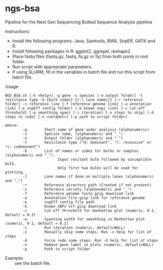 # ngs-bsa
Pipeline for the Next Gen Sequencing Bulked Sequence Analysis pipeline


Instructions:
- Install the following programs: Java, Samtools, BWA, SnpEff, GATK and R.
- Install following packages in R: ggplot2, ggrepel, reshape2.
- Place fastq files (fastq.gz, fastq, fq.gz or fq) from both pools in root folder.
- Run script with appropriate parameters.
- If using SLURM, fill in the variables in batch file and run this script from batch file.

Usage:
```
NGS_BSA.sh [-h <help>] -g gene -s species [-o output folder] -t resistance type -b {bulk codes} {[-l lane names]} [-r reference folder] -v reference line [-f reference genome link] [-a annotation link] [-e snpEff config folder] [-k known snps link] [-c cut-off threshold] [-w smoothing span] [-i iteration] [-x steps to skip] [-d steps to redo] [-n <nolabel>] [-p path to script folder]

where:  
        -g        Short name of gene under analysis (alphanumeric)  
        -s        Species name, (alphanumeric and "_")  
        -o        Output folder (alphanumeric and "_")  
        -t        Resistance type ("d: dominant", "r: recessive" or "c: codominant")  
        -b        List of names or codes for bulks or samples (alphanumeric and "_").  
                        Input resitant bulk followed by susceptible bulk.  
                        Only first two bulks will be used for plotting.  
        -l        Lane names if done on multiple lanes (alphanumeric and "_")  
        -r        Reference directory path (Created if not present)  
        -v        Reference variety (alphanumeric and "_")  
        -f        Reference genome fasta gzip download link  
        -a        Annotation file gzip link for reference genome  
        -e        snpEff config file path  
        -k        Known SNPs vcf gzip download link  
        -c        Cut-off threshold for manhattan plot (numeric, 0-1, default = 0.3)  
        -w        Spanning width for smoothing in Manhattan plot (numeric, 0-1, default = 0.2)  
        -i        Run iteration (numeric, default=NULL)  
        -x        Manually skip some steps. Run -x help for list of steps  
        -d        Force redo some steps. Run -d help for list of steps  
        -n        Remove gene label in plots (numeric, default=NULL)  
        -p        Path to script folder  
  ```
  
  Example:  
          see the batch file.

